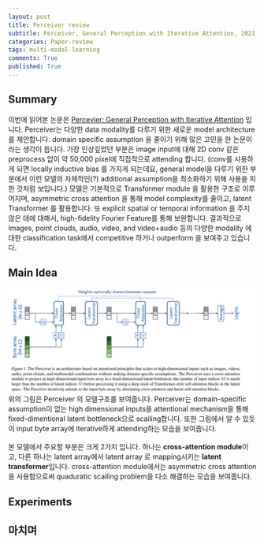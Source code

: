 ```yaml
---
layout: post
title: Perceiver review
subtitle: Perceiver, General Perception with Iterative Attention, 2021
categories: Paper-review
tags: multi-modal-learning
comments: True
published: True
---
```


## Summary 
이번에 읽어본 논문은 <a href="https://arxiv.org/abs/2103.03206"> Percevier: General Perception with Iterative Attention</a> 입니다. Perceiver는 다양한 data modality를 다루기 위한 새로운 model architecture를 제안합니다. domain specific assumption 을 줄이기 위해 많은 고민을 한 논문이라는 생각이 듭니다. 가장 인상깊었던 부분은 image input에 대해 2D conv 같은 preprocess 없이 약 50,000 pixel에 직접적으로 attending 합니다. (conv를 사용하게 되면 locally inductive bias 를 가지게 되는데요, general model을 다루기 위한 부분에서 이런 모델의 자체적인(?) additional assumption을 최소화하기 위해 사용을 피한 것처럼 보입니다.) 모델은 기본적으로 Transformer module 을 활용한 구조로 이루어지며, asymmetric cross attention 을 통해 model complexity를 줄이고, latent Transformer 를 활용합니다. 또 explicit spatial or temporal information 을 주지 않은 데에 대해서, high-fidelity Fourier Feature를 통해 보완합니다. 결과적으로 images, point clouds, audio, video, and video+audio 등의 다양한 modality 에 대한 classification task에서 competitive 하거나 outperform 을 보여주고 있습니다.

## Main Idea 
![fig](/assets/images/perceiver/fig1.jpg)
<br>
위의 그림은 Perceiver 의 모델구조를 보여줍니다. Perceiver는 domain-specific assumption이 없는 high dimensional inputs을 attentional mechanism을 통해 fixed-dimentional latent bottleneck으로 scailing합니다. 또한 그림에서 알 수 있듯이 input byte array에 iterative하게 attending하는 모습을 보여줍니다.<br>
<br>
본 모델에서 주요할 부분은 크게 2가지 입니다. 하나는 <b>cross-attention module</b>이고, 다른 하나는 latent array에서 latent array 로 mapping시키는 <b>latent transformer</b>입니다. cross-attention module에서는 asymmetric cross attention을 사용함으로써 quaduratic scailing problem을 다소 해결하는 모습을 보여줍니다.


## Experiments 


## 마치며
<!-- - 아쉬운 점 
    - cross attention 에서 bottleneck을 만들어서 complexity를 줄인 모델 구조이긴 하지만, 그렇기 때문에 all of the necessary detail 을 capture하지 못하는 문제가 있다. 그래서 그걸 capture하기 위해 itertaive attending을 해주지만, 그게 반복되면 또 computational power 가 linear 하게 (input 의 입력 횟수만큼) 증가한다. 이건 어떻게 해결할 수 있을까. -->